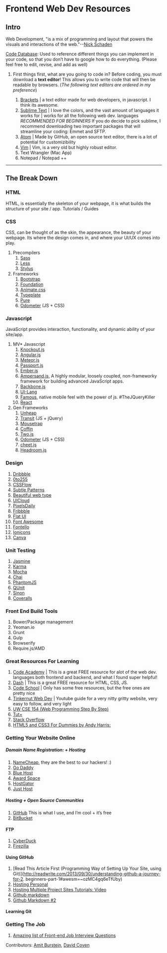 Frontend Web Dev Resources 
===============================

## Intro
Web Development, "is a mix of programming and layout that powers the visuals and interactions of the web."--[Nick Schaden](https://blog.generalassemb.ly/what-is-front-end-web-development/)

[Code Database](https://docs.google.com/spreadsheet/ccc?key=0Au-8f__TLXEddGlHSFFhZG1TcnIwaFdxZVVVcXhxN3c&usp=sharing): Used to reference different things you can implement in your code, so that you don’t have to google how to do everything. (Please feel free to edit, revise, and add as well)



1. First things first, what are you going to code in? Before coding, you must download a **text editor**! This allows you to write code that will then be readable by browsers. (_The following text editors are ordered in my preference_)

    1. [Brackets](http://brackets.io/) | a text editor made for web developers, in javascript. I think its awesome. 
    2. [Sublime Text](http://www.sublimetext.com/) | I love the colors, and the vast amount of languages it works for | works for all the following web dev. languages *RECOMMENDED FOR BEGINNERS* If you do decide to pick sublime, I recommend downloading two important packages that will streamline your coding: Emmet and SFTP. 
    3. [Atom](https://atom.io/) | Made by GitHub, an open source text editor, there is a lot of potential for customizibility
    4. [Vim](http://www.vim.org/) | Vim, is a very old but highly robust editor.
    5. Text Wrangler (Mac App)
    6. Notepad / Notepad ++
    
---




## The Break Down
### HTML
 HTML, is essentially the skeleton of your webpage, it is what builds the structure of your site / app.
Tutorials / Guides


### CSS 
CSS, can be thought of as the skin, the appearance, the beauty of your webpage. Its where the design comes in, and where your UI/UX comes into play. 

1. Precompilers
    1. [Sass](http://sass-lang.com/) 
    2. [Less](http://lesscss.org/) 
    3. [Stylus](http://learnboost.github.io/stylus/)
2. Frameworks
    1. [Bootstrap](http://getbootstrap.com/)
    2. [Foundation](http://foundation.zurb.com/)
    3. [Animate.css](https://github.com/daneden/animate.css) 
    4. [Typeplate](http://typeplate.com/) 
    5. [Pure](http://purecss.io/)
    6. [Odometer](http://github.hubspot.com/odometer/docs/welcome/) (JS + CSS)

### Javascript
JavaScript provides interaction, functionality, and dynamic ability of your site/app. 
 
1. MV* Javascript 
    1. [Knockout.js](http://knockoutjs.com/)
    2. [Angular.js](https://angularjs.org/)
    3. [Meteor.js](https://www.meteor.com/)
    4. [Passport.js](http://passportjs.org/)
    5. [Ember.js](http://emberjs.com/)
    6. [Ampersand.js](http://ampersandjs.com/), A highly modular, loosely coupled, non-frameworky framework for building advanced JavaScript apps.
    7. [Backbone.js](http://backbonejs.org/)
    8. [UI-Lang](http://uilang.com/)
    9. [Famous](https://famo.us/), native mobile feel with the power of js. #TheJQueryKiller
    10. [React](http://facebook.github.io/react/)
2. Gen Frameworks
    1. [Unheap](http://www.unheap.com/)
    2. [Transit](http://ricostacruz.com/jquery.transit/) (JS + jQuery)
    3. [Mousetrap](http://craig.is/killing/mice) 
    4. [Coffin](http://fat.github.io/coffin/) 
    5. [Two.js](http://jonobr1.github.io/two.js/) 
    6. [Odometer](http://github.hubspot.com/odometer/docs/welcome/) (JS + CSS)
    7. [cheet.js](http://namuol.github.io/cheet.js/) 
    8. [Headroom.js](http://wicky.nillia.ms/headroom.js/) 
    
### Design
1. [Dribbble](https://dribbble.com/)
2. [0to255](http://0to255.com/)
3. [CSSFlow](http://www.cssflow.com/)
4. [Subtle Patterns](http://subtlepatterns.com/)
5. [Beautiful web type](http://hellohappy.org/beautiful-web-type/)
6. [UICloud](http://ui-cloud.com/)
7. [PixelsDaily](http://pixelsdaily.com/)
8. [Fribbble](http://fribbble.com/)
9. [Flat UI](http://designmodo.github.io/Flat-UI/)
10. [Font Awesome](http://fortawesome.github.io/Font-Awesome/#)
11. [Fontello](http://fontello.com/)
12. [Ionicons](http://ionicons.com/)
13. [Canva](https://www.canva.com/)

### Unit Testing
1. [Jasmine](http://jasmine.github.io/)
2. [Karma](http://karma-runner.github.io/0.12/index.html)
3. [Mocha](http://visionmedia.github.io/mocha/)
4. [Chai](http://chaijs.com/)
5. [PhantomJS](http://phantomjs.org/)
6. [QUnit](http://qunitjs.com/)
7. [Sinon](http://sinonjs.org/)
8. [Coveralls](https://coveralls.io/)

### Front End Build Tools
1. Bower/Package management
2. Yeoman.io
3. Grunt
4. Gulp
5. Browserify
6. Require.js/AMD

### Great Resources For Learning
1. [Code Academy](http://www.codecademy.com/) | This is a great FREE resource for alot of the web dev. languages both frontend and backend, and what I found super helpful! 
2. [Dash](https://dash.generalassemb.ly/) | This is a great FREE resource for HTML, CSS, JS.
3. [Code School](https://www.codeschool.com/) | Only has some free resources, but the free ones are pretty nice
4. [Tinkernut Web Dev](http://www.youtube.com/watch?v=6Ct6emxVR9w ) | Youtube guide for a very nitty gritty website, very easy to follow, and very light
5. [UW CSE 154 (Web Programming Step By Step)]()
6. [Tut+](http://tutsplus.com/)
7. [Stack Overflow](http://stackoverflow.com/)
8. [HTML5 and CSS3 For Dummies by Andy Harris:](http://www.amazon.com/HTML5-CSS3-All-One-Dummies/dp/1118289382)

### Getting Your Website Online
##### Domain Name Registration: + Hosting 
1. [NameCheap](http://www.namecheap.com/), they are the best to our hackers! :)
2. [Go Daddy](http://www.godaddy.com/)
3. [Blue Host](http://www.bluehost.com/)
4. [Award Space](http://www.awardspace.com/)
5. [HostGator](http://www.hostgator.com/)
6. [Just Host](http://www.justhost.com/) 


##### Hosting + Open Source Communities 
1. [GitHub](https://github.com/) This is what I use, and I’m cool + it’s free
2. [BitBucket](https://bitbucket.org/) 

#### FTP 
1. [CyberDuck]()
2. [Firezilla]()

#### Using GitHub
1. [Read This Article First (Programming Way of Setting Up Your Site, using Git)](http://readwrite.com/2013/09/30/understanding-github-a-journey-for-2. beginners-part-1#awesm=~ozMC4gq6eTfUby)
3. [Hosting Personal]()
4. [Hosting Multiple Project Sites Tutorials: Video](http://www.youtube.com/watch?v=J8RLq9LXFXk)
5. [Github markdown](https://github.com/adam-p/markdown-here/wiki/Markdown-Cheatsheet)
6. [Github Markdown #2](http://assemble.io/docs/Cheatsheet-Markdown.html)

#### Learning Git

### Getting The Job
1. [Amazing list of Front-end Job Interview Questions](https://github.com/darcyclarke/Front-end-Developer-Interview-Questions)

Contributors: [Amit Burstein](https://github.com/amitburst), [David Coven](https://github.com/mrcoven94)